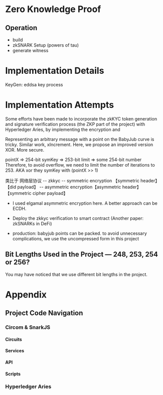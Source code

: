 



# Zero Knowledge Proof

## Operation
- build
- zkSNARK Setup (powers of tau)
- generate witness


# Implementation Details
KeyGen: eddsa key process

# Implementation Attempts

Some efforts have been made to incorporate the zkKYC token generation and signature verification process (the ZKP part of the project) with Hyperledger Aries, by implementing the encryption and 




Representing an arbitrary message with a point on the BabyJub curve is tricky. Similar work, xIncrement. Here, we propose an improved version XOR. More secure.

pointX => 254-bit
symKey => 253-bit
limit => some 254-bit number
Therefore, to avoid overflow, we need to limit the number of iterations to 253. AKA xor they symKey with (pointX >> 1)


类比于 网络层协议
-- zkkyc
-- symmetric encryption 【symmetric header】【did payload】
-- asymmetric encryption【asymmetric header】【symmetric cipher payload】


- I used elgamal asymmetric encryption here. A better approach can be ECDH.
- Deploy the zkkyc verification to smart contract (Another paper: zkSNARKs in DeFi)

- production: babyjub points can be packed. to avoid unnecessary complications, we use the uncompressed form in this project

## Bit Lengths Used in the Project — 248, 253, 254 or 256?
You may have noticed that we use different bit lengths in the project. 


# Appendix
## Project Code Navigation
### Circom & SnarkJS
#### Circuits
#### Services
#### API
#### Scripts

### Hyperledger Aries

